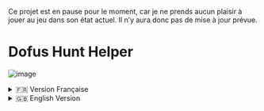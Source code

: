 Ce projet est en pause pour le moment, car je ne prends aucun plaisir à jouer au jeu dans son état actuel. Il n’y aura donc pas de mise à jour prévue.


# Dofus Hunt Helper
![image](https://github.com/user-attachments/assets/312981d0-8f9c-4891-974a-ccba5ae4abc3)

<details>
<summary>🇫🇷 Version Française</summary>

## Description
Dofus Hunt Helper est une application Windows en C# qui automatise les déplacements dans le jeu Dofus lors des chasses au trésor. L'application permet de simplifier l'étape où vous sélectionnez un indice sur un site tel que [DofusDB](https://dofusdb.fr/fr/tools/treasure-hunt) : elle déplace automatiquement la souris vers le chat du jeu, copie la commande `/travel` et appuie deux fois sur la touche Entrée pour exécuter la commande dans le jeu.

Bien que DofusDB soit un exemple courant, l'application fonctionne avec tout site ou outil qui fournit une commande `/travel`.

---

## Fonctionnalités
- Capture des coordonnées de clic souris
- Automatisation de la saisie des commandes `/travel`
- Gestion multi-écrans

---

## Prérequis
- Visual Studio
- .NET 9

---

## Installation
1. Clonez le dépôt :
   ```bash
   git clone https://github.com/sato-isolated/DofusHuntHelper.git
   ```
2. Ouvrez le projet dans Visual Studio.
3. Compilez et exécutez.

---

## Utilisation
1. Capturez les coordonnées avec "Capture".
2. Copiez une commande `/travel` dans le presse-papier depuis un site ou outil de chasse au trésor.
3. L'application déplacera automatiquement la souris vers le chat de Dofus, collera la commande, et effectuera deux pressions sur Entrée pour valider la commande.

---

## Contribution
Les contributions sont les bienvenues. Vous pouvez ouvrir une issue pour signaler un bug ou soumettre une pull request pour proposer des modifications.

---

## Licence
Ce projet est sous licence MIT. Vous pouvez l'utiliser, le modifier et le redistribuer selon les termes de la licence.

---

## Roadmap
- 📚 **Tentative d'automatisation via OCR** : Expérimentation pour extraire les indices de chasse directement depuis l'écran.
- 🛠️ **Utilisation sans Arduino** (terminé) : Ajout d'une option pour fonctionner sans connexion Arduino, en utilisant uniquement des interactions clavier/souris.
- 💻 **Amélioration de l'interface graphique** : Créer une interface plus intuitive et conviviale.
- 🔌 **Gestion automatique du port série** : Détecter et configurer automatiquement le port série utilisé par l'Arduino.

---

## Soutenir le projet
Si vous souhaitez soutenir ce projet, vous pouvez faire un don en kamas sur le serveur **Dakal 6** à **Twisted-Fail**

</details>

<details>
<summary>🇬🇧 English Version</summary>

## Description
Dofus Hunt Helper is a Windows application written in C# that automates movements in the game Dofus during treasure hunts. The application simplifies the process of selecting a clue on a site like [DofusDB](https://dofusdb.fr/en/tools/treasure-hunt) by automatically moving the mouse to the game's chat, pasting the `/travel` command, and pressing Enter twice to execute the command in the game.

Although DofusDB is a common example, the application works with any site or tool that provides a `/travel` command.

---

## Features
- Mouse click coordinate capture
- Automation of `/travel` command input
- Multi-screen support

---

## Prerequisites
- Visual Studio
- .NET 9

---

## Installation
1. Clone the repository:
   ```bash
   git clone https://github.com/sato-isolated/DofusHuntHelper.git
   ```
2. Open the project in Visual Studio.
3. Build and run the application.

---

## Usage
1. Capture the coordinates with "Capture".
2. Copy a `/travel` command to the clipboard from any treasure hunt site or tool.
3. The application will automatically move the mouse to the Dofus chat, paste the command, and press Enter twice to execute it.

---

## Contribution
Contributions are welcome. Feel free to open an issue to report a bug or submit a pull request to suggest changes.

---

## License
This project is licensed under the MIT License. You are free to use, modify, and distribute it under the terms of the license.

---

## Roadmap
- 📚 **Attempt at OCR-based automation** : Experiment to extract treasure hunt clues directly from the screen.
- 🛠️ **Usage without Arduino** (completed) : Added an option to operate without an Arduino connection, using only keyboard/mouse interactions.
- 💻 **Improving the graphical interface** : Create a more intuitive and user-friendly interface.
- 🔌 **Automatic serial port management** : Detect and automatically configure the serial port used by the Arduino.

## Support the project
If you wish to support this project, you can make a donation in Kamas on the **Dakal 6** server at **Twisted-Fail**.
</details>
